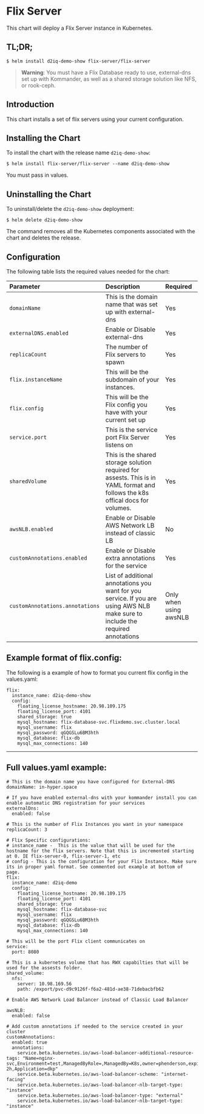 # Flix Server

This chart will deploy a Flix Server instance in Kubernetes.

## TL;DR;

```console
$ helm install d2iq-demo-show flix-server/flix-server
```

> **Warning**: You must have a Flix Database ready to use, external-dns set up with Kommander, as well as a shared storage solution like NFS, or rook-ceph.

## Introduction

This chart installs a set of flix servers using your current configuration.

## Installing the Chart

To install the chart with the release name `d2iq-demo-show`:

```console
$ helm install flix-server/flix-server --name d2iq-demo-show
```

You must pass in values.

## Uninstalling the Chart

To uninstall/delete the `d2iq-demo-show` deployment:

```console
$ helm delete d2iq-demo-show
```

The command removes all the Kubernetes components associated with the chart and
deletes the release.

## Configuration

The following table lists the required values needed for the chart:

| Parameter               | Description                                                                                                                     | Required |
|:------------------------|:--------------------------------------------------------------------------------------------------------------------------------|:---------|
| `domainName`                     | This is the domain name that was set up with external-dns                                                              | Yes |
| `externalDNS.enabled`           | Enable or Disable external-dns                                                                                         | Yes |
| `replicaCount`                   | The number of Flix servers to spawn                                                                                    | Yes |
| `flix.instanceName`             | This will be the subdomain of your instances.                                                                          | Yes |
| `flix.config`                    | This will be the Flix config you have with your current set up                                                                  | Yes |
| `service.port`                   | This is the service port Flix Server listens on                                                                                 | Yes |
| `sharedVolume`                  | This is the shared storage solution required for assests. This is in YAML format and follows the k8s offical docs for volumes.  | Yes |
| `awsNLB.enabled`      | Enable or Disable AWS Network LB instead of classic LB                                                                        | No |
| `customAnnotations.enabled`      | Enable or Disable extra annotations for the service                                                                        | Yes |
| `customAnnotations.annotations`  | List of additional annotations you want for you service. If you are using AWS NLB make sure to include the required annotations            | Only when using awsNLB  |


## Example format of flix.config:

The following is a example of how to format you current flix config in the values.yaml:

```
flix:
  instance_name: d2iq-demo-show
  config:
    floating_license_hostname: 20.98.109.175
    floating_license_port: 4101
    shared_storage: true
    mysql_hostname: flix-database-svc.flixdemo.svc.cluster.local
    mysql_username: flix
    mysql_password: qGQGSLu6BM3hth
    mysql_database: flix-db
    mysql_max_connections: 140
``` 

---

## Full values.yaml example:

```
# This is the domain name you have configured for External-DNS
domainName: in-hyper.space

# If you have enabled external-dns with your kommander install you can enable automatic DNS registration for your services
externalDns:
  enabled: false

# This is the number of Flix Instances you want in your namespace
replicaCount: 3

# Flix Specific configurations:
# instance_name -  This is the value that will be used for the hostname for the flix servers. Note that this is incremented starting at 0. IE flix-server-0, flix-server-1, etc
# config - This is the configuration for your Flix Instance. Make sure its in proper yaml format. See commented out example at bottom of page.
flix:
  instance_name: d2iq-demo
  config:
    floating_license_hostname: 20.98.109.175
    floating_license_port: 4101
    shared_storage: true
    mysql_hostname: flix-database-svc
    mysql_username: flix
    mysql_password: qGQGSLu6BM3hth
    mysql_database: flix-db
    mysql_max_connections: 140

# This will be the port Flix client communicates on
service:
  port: 8080

# This is a kubernetes volume that has RWX capabilties that will be used for the assests folder.
shared_volume:
  nfs: 
    server: 10.98.169.56
    path: /export/pvc-d9c9126f-f6a2-481d-ae38-71debacbfb62

# Enable AWS Network Load Balancer instead of Classic Load Balancer

awsNLB:
  enabled: false

# Add custom annotations if needed to the service created in your cluster
customAnnotations:
  enabled: true
  annotations:
    service.beta.kubernetes.io/aws-load-balancer-additional-resource-tags: "Name=nginx-svc,Environment=test,ManagedByRole=,ManagedBy=K8s,owner=phenderson,expiration=3 2h,Application=dkp"
    service.beta.kubernetes.io/aws-load-balancer-scheme: "internet-facing" 
    service.beta.kubernetes.io/aws-load-balancer-nlb-target-type: "instance" 
    service.beta.kubernetes.io/aws-load-balancer-type: "external" 
    service.beta.kubernetes.io/aws-load-balancer-nlb-target-type: "instance"
```